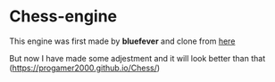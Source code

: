 # Chess-engine

This engine was first made by **bluefever** and clone from [here](bluefever.net/Chess/index.html)

But now I have made some adjestment and it will look better than that
(https://progamer2000.github.io/Chess/)
